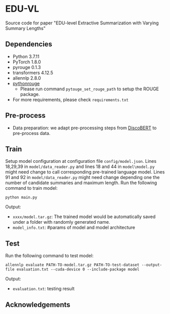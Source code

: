 # EDU-VL
Source code for paper "EDU-level Extractive Summarization with Varying Summary Lengths"


## Dependencies
- Python 3.7.11
- PyTorch 1.8.0
- pyrouge 0.1.3
- transformers 4.12.5
- allennlp 2.8.0
- [pythonrouge](https://github.com/tagucci/pythonrouge)
  - Please run command ```pytouge_set_rouge_path``` to setup the ROUGE package.
- For more requirements, please check `requirements.txt`

## Pre-process
- Data preparation: we adapt pre-processing steps from [DiscoBERT](https://github.com/jiacheng-xu/DiscoBERT) to pre-process data.

## Train
Setup model configuration at configuration file `config/model.json`. Lines 18,29,39 in `model/data_reader.py` and lines 18 and 44 in `model\model.py` might need change to call corresponding pre-trained language model. Lines 91 and 92 in `model/data_reader.py` might need change depending one the number of candidate summaries and maximum length. Run the following command to train model:

```
python main.py
```

Output:
- `xxxx/model.tar.gz`: The trained model would be automatically saved under a folder with randomly generated name.
- `model_info.txt`: #params of model and model architecture

## Test
Run the following command to test model:

```
allennlp evaluate PATH-TO-model.tar.gz PATH-TO-test-dataset --output-file evaluation.txt --cuda-device 0 --include-package model
```
Output:
- `evaluation.txt`: testing result

## Acknowledgements
